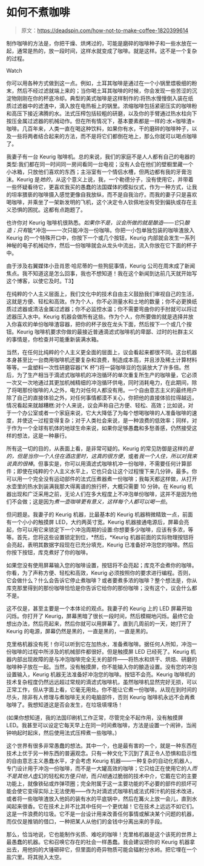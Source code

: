 # 如何不煮咖啡

> 原文：<https://deadspin.com/how-not-to-make-coffee-1820399614>

制作咖啡的方法是，你把干燥、烘烤过的，可能是磨碎的咖啡种子和一些水放在一起，通常是热的，放一段时间，这样水就变成了咖啡。就是这样。这不是一个复杂的过程。

Watch

你可以用各种方式做到这一点。例如，土耳其咖啡是通过在一个小锅里煨极细的粉末，然后不经过滤就端上来的；当你喝土耳其咖啡的时候，你会发现一些苦涩的沉淀物刚刚在你的杯底冷却。典型的美式咖啡是这样制作的:将热水慢慢倒入装在纸质过滤器中的滤渣中，滴入放在电热板上的锅里。浓缩咖啡包括紧密压实的咖啡粉和高压下接近沸腾的水。法式压榨包括较粗的研磨，以及你的手臂通过热水柱向下按压金属过滤器的机械动作。但在所有情况下，基本要素都是一样的:水+咖啡渣=咖啡。几百年来，人类一直在喝这种饮料，如果你有水，干的磨碎的咖啡种子，以及一些将两者结合起来的方法，而不是将它们都倒在地上，那么你就可以喝点咖啡了。

我妻子有一台 Keurig 咖啡机。总的来说，我们的家庭不是人人都有自己的电器的类型:我们都在同一时间同一房间看同一台电视；没有人会在他们的壁橱里藏一个小冰箱，只放他们喜欢的东西；主浴室有一个情侣水槽，但两边都有我的牙膏泡沫。Keurig 是*她的*，从这个意义上说，我，一个勒德分子，没有使用它，并带着一些怀疑看待它，更喜欢我买的愚蠢的法国媒体的模拟仪式，作为一种方式，让我的坦率猥亵的咖啡摄入感觉更像自我放纵，而不是自我治疗。而我的妻子只是喜欢喝咖啡，并乘坐了一架新发明的飞机，这个决定令人钦佩地没有受到偏执或存在主义恐惧的困扰。这都有点跑题了。

也许你对 Keurig 咖啡机很熟悉。*如果你不是，议会所做的就是酿造——它*只*酿造；只有*能*冲泡——一次只能冲泡一份咖啡。你把一小包单独包装的咖啡渣放入 Keurig 的一个特殊开口中，你按下一个或几个按钮，Keurig 内部就会发生一系列神秘的电子机械动作，然后一份咖啡就会从龙头中流出，流入你放在它下面的杯子中。

由于涉及右翼媒体小丑肖恩·哈尼蒂的一些狗屁事情，Keurig 公司在周末成了新闻焦点。我不知道这是怎么回事，我也不想知道！我在这个新闻到达前几天就开始写这个博客，以使它及时。T3】

在纯粹的个人主义层面上，我们文化中的技术自由主义鼓励我们审视自己的生活，这就是方便、轻松和高效。作为个人，你不必测量水和土地的数量；你不必更换纸质过滤器或清洁金属过滤器；你不必监控水温；你不需要弯曲你的手肘就可以将过滤器压入水中。Keurig 机器会做所有这些。作为个人，你所要做的就是选择并放入你喜欢的单份咖啡渣容器，把你的杯子放在龙头下面，然后按下一个或几个按钮。Keurig 咖啡机要求你做的最接近普通滴滤式咖啡机的卑鄙、过时的社群主义的事情是，你检查并可能重新装满水箱。

当然，在任何比纯粹的个人主义更全面的层面上，议会看起来都很不同。这台机器本身甚至比一台商用咖啡机还要复杂和浪费，制造成本高，并且涉及稀土计算材料等等。一盒塑料一次性研磨容器(“K 杯”)将一袋咖啡豆的包装放大了许多倍。然后，为了生产相当于滴滤式咖啡机的冲泡循环的单次重复所生产的咖啡量，它必须一次又一次地通过其更加机械精细的冲泡循环供电，同时消耗电力，在此期间，除了将喝那份咖啡的人之外，电力对任何人都没有用。一个自由意志主义的最终用户除了自己的直接体验之外，对任何事情都漠不关心，你把他的直接体验拉得越远，情况看起来就越糟糕:对个人来说，议会声称自己方便、轻松、高效；比如说，对于一个办公室或者一个家庭来说，它大大降低了为每个想喝咖啡的人准备咖啡的速度，并使这一过程变得复杂；对于人类社会来说，是一种浪费的低效率；同样，对于作为一个全球有机体的地球生命来说，如果你足够愚蠢和多愁善感，仍然接受这样的想法，这是一种暴行。

所有这一切的目的，从表面上看，是非常可疑的。Keurig 的常见防御是这样的*是的，但是当你一个人住在酒店里时，这真的很方便*，或者*我一个人住，所以对我来说真的很棒*。但事实是，你可以用滴滤式咖啡机冲一份咖啡，不需要任何计算部件；即使在纯粹的个人主义水平上，它也只会让这个过程慢下来几分钟，最多。你可以用一个完全没有运动部件的法式压煮器煮一份咖啡；我每天都这样做，从打开水壶里的热水到装满我那大得离谱的旅行杯，大概只需要 10 分钟。在 Keurig 机器出现和广泛采用之前，无论人们在多大程度上不冲泡单份咖啡，这并不是因为他们不会做；这是因为*煮一壶咖啡更有意义，这样每个人都可以喝一些*。

但问题是。我妻子的 Keurig 机器，比最基本的 Keurig 机器稍微精致一点，前面有一个小小的触摸屏 LED，大约两英寸宽。Keurig 机器接通电源后，屏幕会亮起，你可以用它来锁定下一个冲泡周期的设置:你想要多少咖啡，应该有多浓，等等。首先，您将这些设置锁定到位，*然后，*Keurig 机器前面的实际物理按钮将会亮起，表明其数据字段现在已充分填充，Keurig 已准备好冲泡您的咖啡。然后你按下按钮，库克煮好了你的咖啡。

如果您没有使用屏幕输入您的咖啡设置，按钮将不会亮起；库克不会煮你的咖啡。你看，为了声称方便、轻松和高效，Keurig 必须按照你的要求进行编程。否则，它会做什么？什么会告诉它停止煮咖啡？或者要煮多浓的咖啡？整个想法是，你从库克那里得到的那份咖啡恰恰是你告诉它给你的那份咖啡；没有这个，议会什么都不是。

这不仅是，甚至主要是一个本体论的观点。我妻子的 Keurig 上的 LED 屏幕开始闪烁。你打开了 Keurig，屏幕黑暗了很长一段时间，然后模糊地闪烁。最终它会想出办法，然后亮起来，然后你就可以用屏幕了。直到几周前的一天，她打开了 Keurig 的电源，屏幕仍然是黑的，一直是黑的，一直是黑的。

克里格机器没有死！你可以听到它在加热水，准备煮咖啡。据任何人所知，冲泡一份咖啡的过程中所涉及的机械部件都很好。但是触摸屏 LED 已经死了。Keurig 机器内部出现故障的是与冲泡咖啡完全无关的部件——将热水和烘干、烘焙、研磨的咖啡种子放在一起。当然，没有触摸屏，你不能输入你的酿造设置。没有您的冲泡设置输入，Keurig 机器无法准备好冲泡您的咖啡。按钮不会亮。Keurig 咖啡机的技术复杂程度仍然远远超过常规的滴滤式咖啡机，虽然咖啡机显然完好无损，可以正常工作，但从字面上看，它毫无用处。你不能让它煮一份咖啡。从现在到时间的尽头，除非有人修理与煮咖啡无关的电脑部件，否则 Keurig 咖啡机永远不会再煮咖啡了。我想知道这是否会发生，在垃圾填埋场！

(如果你想知道，我的法国印刷机工作正常，尽管完全不起作用，没有触摸屏 LED。我甚至可以设定它每天早上在同一时间煮咖啡，方法是设置一个闹钟，当闹钟响起时起床，然后使用法式压榨煮一些咖啡。)

这个世界有很多非常愚蠢的想法。其中一个，也是最有害的一个，就是一种东西在技术上优于另一种东西的普遍观念。只有一种文化下沉到了真正令人恐惧和启示性的自由意志主义愚蠢水平，才会考虑 Keurig 机器——一种复杂的自动化机器人，专门设计用于冲泡一份咖啡，而不是一大罐高效的咖啡；它只给正在使用它的人*而不是其他人*虚幻的轻松和方便*只给*，而*只给*通过脆弱的技术中介，它戴在它的主要功能上，就像铁砧或炸弹项圈；完全附属于这一主要功能的不必要的部件的损坏可能会使它变得实际上无法使用——作为对滴滤式咖啡机或法式榨汁机的技术改进，或者将一些咖啡渣放入他妈的装有水的平底锅中，然后在篝火上放一会儿，直到水闻起来很香。它在技术上并不比其中任何一个更优越！它在技术上远远不如它们。这是一件浪费的垃圾。它不是一台设计用来改善任何事情或解决某个问题的机器，而仅仅是推销的借口，一种把某人从他们的金钱中分离出来的手段。

那么，恰当地说，它也能制作劣质、难吃的咖啡！克里格机器是这个该死的世界上最愚蠢的机器。它和召唤它存在的社会一样愚蠢。我会建议把你的 Keurig 机器拿出去，用他妈的大锤砸碎它，但里面的奇异物质可能会辐射分水岭。把它埋在一个盐穴里。将其抛入太空。